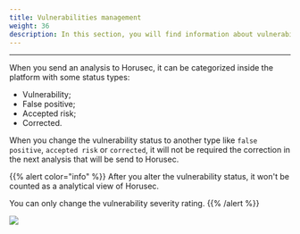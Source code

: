 ```yaml
---
title: Vulnerabilities management
weight: 36
description: In this section, you will find information about vulnerabilities management.
---
```


---

When you send an analysis to Horusec, it can be categorized inside the platform with some status types: 

* Vulnerability;
* False positive;
* Accepted risk;
* Corrected.

When you change the vulnerability status to another type like `false positive`, `accepted risk` or `corrected`, it will not be required the correction in the next analysis that will be send to Horusec.

{{% alert color="info" %}}
After you alter the vulnerability status, it won't be counted as a analytical view of Horusec.

You can only change the vulnerability severity rating.
{{% /alert %}}

![](/docs/ptbr/references/manager/vulnerabilities-management/1-vulnerability-management.gif)

